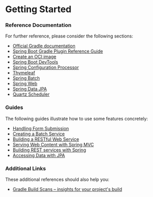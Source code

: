 # Getting Started

### Reference Documentation
For further reference, please consider the following sections:

* [Official Gradle documentation](https://docs.gradle.org)
* [Spring Boot Gradle Plugin Reference Guide](https://docs.spring.io/spring-boot/docs/3.3.1/gradle-plugin/reference/html/)
* [Create an OCI image](https://docs.spring.io/spring-boot/docs/3.3.1/gradle-plugin/reference/html/#build-image)
* [Spring Boot DevTools](https://docs.spring.io/spring-boot/docs/3.3.1/reference/htmlsingle/index.html#using.devtools)
* [Spring Configuration Processor](https://docs.spring.io/spring-boot/docs/3.3.1/reference/htmlsingle/index.html#appendix.configuration-metadata.annotation-processor)
* [Thymeleaf](https://docs.spring.io/spring-boot/docs/3.3.1/reference/htmlsingle/index.html#web.servlet.spring-mvc.template-engines)
* [Spring Batch](https://docs.spring.io/spring-boot/docs/3.3.1/reference/htmlsingle/index.html#howto.batch)
* [Spring Web](https://docs.spring.io/spring-boot/docs/3.3.1/reference/htmlsingle/index.html#web)
* [Spring Data JPA](https://docs.spring.io/spring-boot/docs/3.3.1/reference/htmlsingle/index.html#data.sql.jpa-and-spring-data)
* [Quartz Scheduler](https://docs.spring.io/spring-boot/docs/3.3.1/reference/htmlsingle/index.html#io.quartz)

### Guides
The following guides illustrate how to use some features concretely:

* [Handling Form Submission](https://spring.io/guides/gs/handling-form-submission/)
* [Creating a Batch Service](https://spring.io/guides/gs/batch-processing/)
* [Building a RESTful Web Service](https://spring.io/guides/gs/rest-service/)
* [Serving Web Content with Spring MVC](https://spring.io/guides/gs/serving-web-content/)
* [Building REST services with Spring](https://spring.io/guides/tutorials/rest/)
* [Accessing Data with JPA](https://spring.io/guides/gs/accessing-data-jpa/)

### Additional Links
These additional references should also help you:

* [Gradle Build Scans – insights for your project's build](https://scans.gradle.com#gradle)

